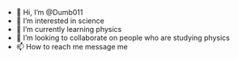 - 👋 Hi, I’m @Dumb011
- 👀 I’m interested in science
- 🌱 I’m currently learning physics
- 💞️ I’m looking to collaborate on people who are studying physics
- 📫 How to reach me message me

<!---
Dumb011/Dumb011 is a ✨ special ✨ repository because its `README.md` (this file) appears on your GitHub profile.
You can click the Preview link to take a look at your changes.
--->
